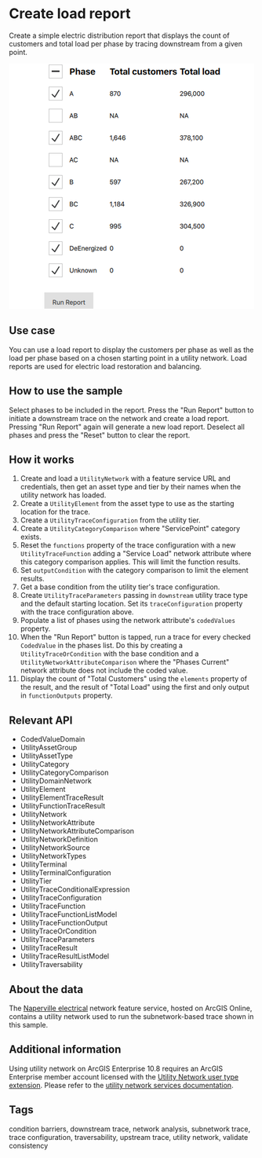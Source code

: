 # Create load report

Create a simple electric distribution report that displays the count of customers and total load per phase by tracing downstream from a given point.

![](screenshot.png)

## Use case

You can use a load report to display the customers per phase as well as the load per phase based on a chosen starting point in a utility network. Load reports are used for electric load restoration and balancing.

## How to use the sample

Select phases to be included in the report. Press the "Run Report" button to initiate a downstream trace on the network and create a load report. Pressing "Run Report" again will generate a new load report. Deselect all phases and press the "Reset" button to clear the report.

## How it works

1. Create and load a `UtilityNetwork` with a feature service URL and credentials, then get an asset type and tier by their names when the utility network has loaded.
2. Create a `UtilityElement` from the asset type to use as the starting location for the trace.
3. Create a `UtilityTraceConfiguration` from the utility tier.
4. Create a `UtilityCategoryComparison` where "ServicePoint" category exists.
5. Reset the `functions` property of the trace configuration with a new `UtilityTraceFunction` adding a "Service Load" network attribute where this category comparison applies. This will limit the function results.
6. Set `outputCondition` with the category comparison to limit the element results.
7. Get a base condition from the utility tier's trace configuration.
8. Create `UtilityTraceParameters` passing in `downstream` utility trace type and the default starting location. Set its `traceConfiguration` property with the trace configuration above.
9. Populate a list of phases using the network attribute's `codedValues` property.
10. When the "Run Report" button is tapped, run a trace for every checked `CodedValue` in the phases list. Do this by creating a `UtilityTraceOrCondition` with the base condition and a `UtilityNetworkAttributeComparison` where the "Phases Current" network attribute does not include the coded value.
11. Display the count of "Total Customers" using the `elements` property of the result, and the result of "Total Load" using the first and only output in `functionOutputs` property.

## Relevant API

- CodedValueDomain
- UtilityAssetGroup
- UtilityAssetType
- UtilityCategory
- UtilityCategoryComparison
- UtilityDomainNetwork
- UtilityElement
- UtilityElementTraceResult
- UtilityFunctionTraceResult
- UtilityNetwork
- UtilityNetworkAttribute
- UtilityNetworkAttributeComparison
- UtilityNetworkDefinition
- UtilityNetworkSource
- UtilityNetworkTypes
- UtilityTerminal
- UtilityTerminalConfiguration
- UtilityTier
- UtilityTraceConditionalExpression
- UtilityTraceConfiguration
- UtilityTraceFunction
- UtilityTraceFunctionListModel
- UtilityTraceFunctionOutput
- UtilityTraceOrCondition
- UtilityTraceParameters
- UtilityTraceResult
- UtilityTraceResultListModel
- UtilityTraversability

## About the data

The [Naperville electrical](https://sampleserver7.arcgisonline.com/server/rest/services/UtilityNetwork/NapervilleElectric/FeatureServer) network feature service, hosted on ArcGIS Online, contains a utility network used to run the subnetwork-based trace shown in this sample.

## Additional information

Using utility network on ArcGIS Enterprise 10.8 requires an ArcGIS Enterprise member account licensed with the [Utility Network user type extension](https://enterprise.arcgis.com/en/portal/latest/administer/windows/license-user-type-extensions.htm#ESRI_SECTION1_41D78AD9691B42E0A8C227C113C0C0BF). Please refer to the [utility network services documentation](https://enterprise.arcgis.com/en/server/latest/publish-services/windows/utility-network-services.htm).

## Tags

condition barriers, downstream trace, network analysis, subnetwork trace, trace configuration, traversability, upstream trace, utility network, validate consistency
